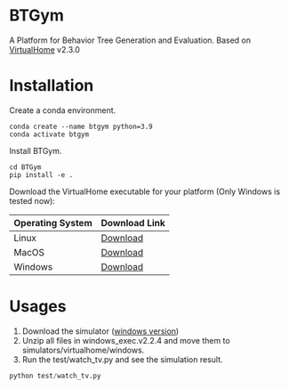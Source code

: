 # BTGym

A Platform for Behavior Tree Generation and Evaluation. Based on [VirtualHome](http://virtual-home.org/) v2.3.0


# Installation

Create a conda environment.
```shell
conda create --name btgym python=3.9
conda activate btgym
```

Install BTGym.
```shell
cd BTGym
pip install -e .
```

Download the VirtualHome executable for your platform (Only Windows is tested now):

| Operating System | Download Link                                                                      |
|:-----------------|:-----------------------------------------------------------------------------------|
| Linux            | [Download](http://virtual-home.org/release/simulator/v2.0/v2.3.0/linux_exec.zip)   |
| MacOS            | [Download](http://virtual-home.org/release/simulator/v2.0/v2.3.0/macos_exec.zip)   |
| Windows | [Download](http://virtual-home.org/release/simulator/v2.0/v2.3.0/windows_exec.zip) |  


# Usages

1. Download the simulator ([windows version](http://virtual-home.org/release/simulator/v2.0/v2.3.0/windows_exec.zip))
2. Unzip all files in windows_exec.v2.2.4 and move them to simulators/virtualhome/windows.
3. Run the test/watch_tv.py and see the simulation result.
```python
python test/watch_tv.py
```


